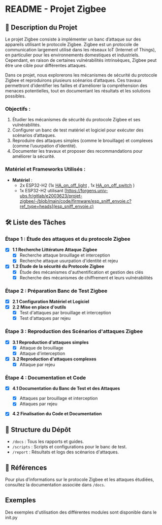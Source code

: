# README - Projet Zigbee

## 📖 Description du Projet
Le projet Zigbee consiste à implémenter un banc d’attaque sur des appareils utilisant le protocole Zigbee. Zigbee est un protocole de communication largement utilisé dans les réseaux IoT (Internet of Things), en particulier pour les environnements domestiques et industriels. Cependant, en raison de certaines vulnérabilités intrinsèques, Zigbee peut être une cible pour différentes attaques.

Dans ce projet, nous explorerons les mécanismes de sécurité du protocole Zigbee et reproduirons plusieurs scénarios d’attaques. Ces travaux permettront d’identifier les failles et d’améliorer la compréhension des menaces potentielles, tout en documentant les résultats et les solutions possibles.

### Objectifs :
1. Étudier les mécanismes de sécurité du protocole Zigbee et ses vulnérabilités.
2. Configurer un banc de test matériel et logiciel pour exécuter des scénarios d’attaques.
3. Reproduire des attaques simples (comme le brouillage) et complexes (comme l’usurpation d’identité).
4. Documenter les travaux et proposer des recommandations pour améliorer la sécurité.

### Matériel et Frameworks Utilisés :
- **Matériel** :
  - 2x ESP32-H2 (1x [HA_on_off_light](https://github.com/espressif/esp-idf/tree/master/examples/zigbee/light_sample/HA_on_off_light) , 1x [HA_on_off_switch](https://github.com/espressif/esp-idf/tree/master/examples/zigbee/light_sample/HA_on_off_switch) )
  - 1x ESP32-H2 utilisant [https://forgens.univ-ubs.fr/gitlab/e2003623/projet-zigbee/-/blob/main/code/firmware/esp_sniff_envoie.c?ref_type=heads](esp_sniff_envoie.c)

## 🛠️ Liste des Tâches

### Étape 1 : Étude des attaques et du protocole Zigbee
- [x] **1.1 Recherche Littérature Attaque Zigbee**
  - [x] Recherche attaque brouillage et interception 
  - [x] Recherche attaque usurpation d'identité et rejeu 
- [x] **1.2 Étude de la sécurité du Protocole Zigbee**
  - [x] Étude des mécanismes d'authentification et gestion des clés 
  - [x] Recherche des mécanismes de chiffrement et leurs vulnérabilités 

### Étape 2 : Préparation Banc de Test Zigbee
- [x] **2.1 Configuration Matériel et Logiciel** 
- [x] **2.2 Mise en place d'outils**
  - [x] Test d'attaques par brouillage et interception 
  - [x] Test d'attaques par rejeu 

### Étape 3 : Reproduction des Scénarios d'attaques Zigbee
- [x] **3.1 Reproduction d'attaques simples**
  - [x] Attaque de brouillage 
  - [x] Attaque d'interception 
- [x] **3.2 Reproduction d'attaques complexes**
  - [x] Attaque par rejeu 

### Étape 4 : Documentation et Code
- [x] **4.1 Documentation du Banc de Test et des Attaques**
  - [x] Attaques par brouillage et interception 
  - [x] Attaques par rejeu 
- [x] **4.2 Finalisation du Code et Documentation** 


## 📂 Structure du Dépôt
- `/docs` : Tous les rapports et guides.
- `/scripts` : Scripts et configurations pour le banc de test.
- `/report` : Résultats et logs des scénarios d'attaques.

## 📖 Références
Pour plus d’informations sur le protocole Zigbee et les attaques étudiées, consultez la documentation associée dans `/docs`.

## Exemples
Des exemples d'utilisation des différentes modules sont disponible dans le init.py 

